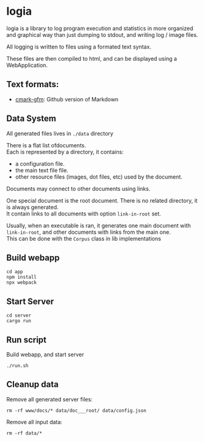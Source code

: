 # logia

logia is a library to log program execution and statistics in more organized and graphical way than just dumping to stdout, and writing log / image files.  

All logging is written to files using a formated text syntax.  

These files are then compiled to html, and can be displayed using a WebApplication.  

## Text formats:

- [cmark-gfm](https://github.com/github/cmark-gfm): Github version of Markdown


## Data System

All generated files lives in `./data` directory

There is a flat list ofdocuments.  
Each is represented by a directory, it contains:
- a configuration file.
- the main text file file.
- other resource files (images, dot files, etc) used by the document.

Documents may connect to other documents using links.

One special document is the root document. There is no related directory, it is always generated.  
It contain links to all documents with option `link-in-root` set.  

Usually, when an executable is ran, it generates one main document with `link-in-root`, 
and other documents with links from the main one.  
This can be done with the `Corpus` class in lib implementations



## Build webapp

```shell
cd app
npm install
npx webpack
```

## Start Server

```shell
cd server
cargo run
```

## Run script

Build webapp, and start server

```shell
./run.sh
```

## Cleanup data

Remove all generated server files:

```shell
rm -rf www/docs/* data/doc___root/ data/config.json
```

Remove all input data:
```shell
rm -rf data/*
```
